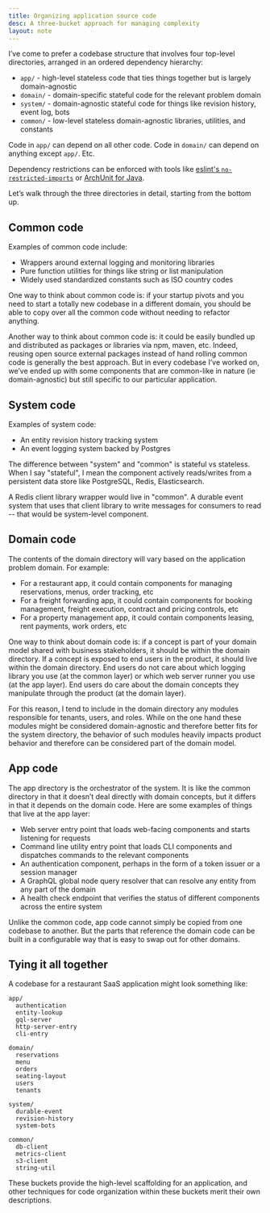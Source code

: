 ```yaml
---
title: Organizing application source code
desc: A three-bucket approach for managing complexity
layout: note
---
```


I’ve come to prefer a codebase structure that involves four top-level directories, arranged in an ordered dependency hierarchy:

- `app/` - high-level stateless code that ties things together but is largely domain-agnostic
- `domain/` - domain-specific stateful code for the relevant problem domain
- `system/` - domain-agnostic stateful code for things like revision history, event log, bots
- `common/` - low-level stateless domain-agnostic libraries, utilities, and constants

Code in `app/` can depend on all other code. Code in `domain/` can depend on anything except `app/`. Etc.

Dependency restrictions can be enforced with tools like [eslint's `no-restricted-imports`](https://eslint.org/docs/rules/no-restricted-imports) or [ArchUnit for Java](https://www.archunit.org/).

Let’s walk through the three directories in detail, starting from the bottom up.

## Common code

Examples of common code include:

- Wrappers around external logging and monitoring libraries
- Pure function utilities for things like string or list manipulation
- Widely used standardized constants such as ISO country codes

One way to think about common code is: if your startup pivots and you need to start a totally new codebase in a different domain, you should be able to copy over all the common code without needing to refactor anything.

Another way to think about common code is: it could be easily bundled up and distributed as packages or libraries via npm, maven, etc. Indeed, reusing open source external packages instead of hand rolling common code is generally the best approach. But in every codebase I’ve worked on, we’ve ended up with some components that are common-like in nature (ie domain-agnostic) but still specific to our particular application.

## System code

Examples of system code:

- An entity revision history tracking system
- An event logging system backed by Postgres

The difference between "system" and "common" is stateful vs stateless. When I say "stateful", I mean the component actively reads/writes from a persistent data store like PostgreSQL, Redis, Elasticsearch.

A Redis client library wrapper would live in "common". A durable event system that uses that client library to write messages for consumers to read -- that would be system-level component.

## Domain code

The contents of the domain directory will vary based on the application problem domain. For example:

- For a restaurant app, it could contain components for managing reservations, menus, order tracking, etc
- For a freight forwarding app, it could contain components for booking management, freight execution, contract and pricing controls, etc
- For a property management app, it could contain components leasing, rent payments, work orders, etc

One way to think about domain code is: if a concept is part of your domain model shared with business stakeholders, it should be within the domain directory. If a concept is exposed to end users in the product, it should live within the domain directory. End users do not care about which logging library you use (at the common layer) or which web server runner you use (at the app layer). End users do care about the domain concepts they manipulate through the product (at the domain layer).

For this reason, I tend to include in the domain directory any modules responsible for tenants, users, and roles. While on the one hand these modules might be considered domain-agnostic and therefore better fits for the system directory, the behavior of such modules heavily impacts product behavior and therefore can be considered part of the domain model.

## App code

The app directory is the orchestrator of the system. It is like the common directory in that it doesn’t deal directly with domain concepts, but it differs in that it depends on the domain code. Here are some examples of things that live at the app layer:

- Web server entry point that loads web-facing components and starts listening for requests
- Command line utility entry point that loads CLI components and dispatches commands to the relevant components
- An authentication component, perhaps in the form of a token issuer or a session manager
- A GraphQL global node query resolver that can resolve any entity from any part of the domain
- A health check endpoint that verifies the status of different components across the entire system

Unlike the common code, app code cannot simply be copied from one codebase to another. But the parts that reference the domain code can be built in a configurable way that is easy to swap out for other domains.

## Tying it all together

A codebase for a restaurant SaaS application might look something like:

```
app/
  authentication
  entity-lookup
  gql-server
  http-server-entry
  cli-entry

domain/
  reservations
  menu
  orders
  seating-layout
  users
  tenants

system/
  durable-event
  revision-history
  system-bots

common/
  db-client
  metrics-client
  s3-client
  string-util
```

These buckets provide the high-level scaffolding for an application, and other techniques for code organization within these buckets merit their own descriptions.
